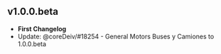 ## v1.0.0.beta
- **First Changelog**
- Update: @coreDeiv/#18254 - General Motors Buses y Camiones to 1.0.0.beta
